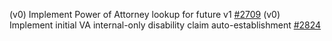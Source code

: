 (v0) Implement Power of Attorney lookup for future v1 [#2709](https://github.com/department-of-veterans-affairs/vets-api/pull/2709)
(v0) Implement initial VA internal-only disability claim auto-establishment [#2824](https://github.com/department-of-veterans-affairs/vets-api/pull/2824)
